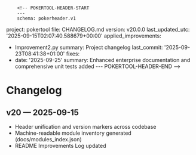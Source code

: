         <!-- POKERTOOL-HEADER-START
        ---
        schema: pokerheader.v1
project: pokertool
file: CHANGELOG.md
version: v20.0.0
last_updated_utc: '2025-09-15T02:07:40.588679+00:00'
applied_improvements:
- Improvement2.py
summary: Project changelog
last_commit: '2025-09-23T08:41:38+01:00'
fixes:
- date: '2025-09-25'
  summary: Enhanced enterprise documentation and comprehensive unit tests added
        ---
        POKERTOOL-HEADER-END -->
# Changelog


## v20 — 2025-09-15

- Header unification and version markers across codebase
- Machine-readable module inventory generated (docs/modules_index.json)
- README Improvements Log updated